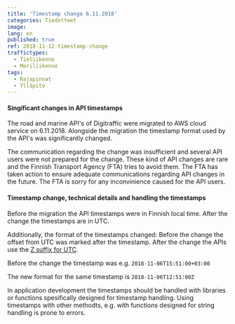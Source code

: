 ```yaml
---
title: 'Timestamp change 6.11.2018'
categories: Tiedotteet
image: 
lang: en
published: true
ref: 2018-11-12-timestamp-change
traffictypes:
  - Tieliikenne
  - Meriliikenne
tags:
  - Rajapinnat
  - Ylläpito
---
```


#### Singificant changes in API timestamps

The road and marine API's of Digitraffic were migrated to AWS cloud service on 6.11.2018.
Alongside the migration the timestamp format used by the API's was significantly changed.

The communication regarding the change was insufficient and several API users were not prepared for the change.
These kind of API changes are rare and the Finnish Transport Agency (FTA) tries to avoid them. The FTA has taken action to ensure
adequate communications regarding API changes in the future. The FTA is sorry for any inconvinience caused for the API users.

#### Timestamp change, technical details and handling the timestamps

Before the migration the API timestamps were in Finnish local time. After the change the timestamps are in UTC.

Additionally, the format of the timestamps changed: Before the change the offset from UTC was marked after the timestamp.
After the change  the APIs use the [Z suffix for UTC](https://en.wikipedia.org/wiki/ISO_8601#Time_zone_designators).

Before the change the timestamp was e.g.
`2018-11-06T15:51:00+03:00`

The new format for the same timestamp is
`2018-11-06T12:51:00Z`

In application development the timestamps should be handled with libraries or functions spesifically designed for timestamp handling. Using timestamps with other methodts, e.g. with functions designed for string handling is prone to errors. 
